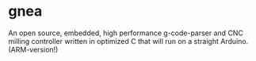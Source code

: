 gnea
====

An open source, embedded, high performance g-code-parser and CNC milling controller written in optimized C that will run on a straight Arduino. (ARM-version!)
